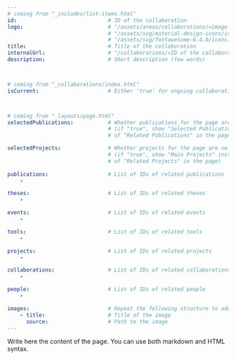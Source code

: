 ```yaml
---
# coming from "_includes/list-items.html"
id:                             # ID of the collaboration
logo:                           # "/assets/areas/collaborations/<image name>" or 
                                # "/assets/svg/material-design-icons/icons.svg#<icon id>" or 
                                # "/assets/svg/fontawesome-6.4.0/icons.svg#<icon id>"
title:                          # Title of the collaboration
internalUrl:                    # "/collaborations/<ID of the collaboration>"
description:                    # Short description (few words)



# coming from "_collaborations/index.html"
isCurrent:                      # Either 'true' for ongoing collaborations or 'false' for terminated collaborations



# coming from "_layouts/page.html"
selectedPublications:           # Whether publications for the page are selected 
                                # (if "true", show "Selected Publications" instead  
                                # of "Related Publications" in the page)

selectedProjects:               # Whether projects for the page are selected 
                                # (if "true", show "Main Projects" instead  
                                # of "Related Projects" in the page)
                                  
publications:                   # List of IDs of related publications
    - 

theses:                         # List of IDs of related theses
    - 

events:                         # List of IDs of related events
    - 

tools:                          # List of IDs of related tools
    - 

projects:                       # List of IDs of related projects
    - 

collaborations:                 # List of IDs of related collaborations
    - 

people:                         # List of IDs of related people
    - 

images:                         # Repeat the following structure to add more images
    - title:                    # Title of the image
      source:                   # Path to the image
---
```


Write here the content of the page. You can use both markdown and HTML syntax.